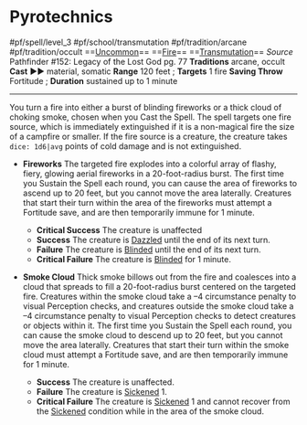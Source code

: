 # Pyrotechnics
#pf/spell/level_3 #pf/school/transmutation #pf/tradition/arcane #pf/tradition/occult
==[Uncommon](../../../Traits/Uncommon.md)== ==[Fire](../../../Traits/Fire.md)== ==[Transmutation](../../../Traits/Transmutation.md)==
*Source* Pathfinder #152: Legacy of the Lost God pg. 77
**Traditions** arcane, occult
**Cast** ►► material, somatic
**Range** 120 feet ; **Targets** 1 fire
**Saving Throw** Fortitude ; **Duration** sustained up to 1 minute

---
You turn a fire into either a burst of blinding fireworks or a thick cloud of choking smoke, chosen when you Cast the Spell. The spell targets one fire source, which is immediately extinguished if it is a non-magical fire the size of a campfire or smaller. If the fire source is a creature, the creature takes `dice: 1d6|avg` points of cold damage and is not extinguished.
- **Fireworks** The targeted fire explodes into a colorful array of flashy, fiery, glowing aerial fireworks in a 20-foot-radius burst. The first time you Sustain the Spell each round, you can cause the area of fireworks to ascend up to 20 feet, but you cannot move the area laterally. Creatures that start their turn within the area of the fireworks must attempt a Fortitude save, and are then temporarily immune for 1 minute.
	- **Critical Success** The creature is unaffected
	- **Success** The creature is [Dazzled](../../../Conditions/Dazzled.md) until the end of its next turn.
	- **Failure** The creature is [Blinded](../../../Conditions/Blinded.md) until the end of its next turn.
	- **Critical Failure** The creature is [Blinded](../../../Conditions/Blinded.md) for 1 minute.

- **Smoke Cloud** Thick smoke billows out from the fire and coalesces into a cloud that spreads to fill a 20-foot-radius burst centered on the targeted fire. Creatures within the smoke cloud take a –4 circumstance penalty to visual Perception checks, and creatures outside the smoke cloud take a –4 circumstance penalty to visual Perception checks to detect creatures or objects within it. The first time you Sustain the Spell each round, you can cause the smoke cloud to descend up to 20 feet, but you cannot move the area laterally. Creatures that start their turn within the smoke cloud must attempt a Fortitude save, and are then temporarily immune for 1 minute.
	- **Success** The creature is unaffected.
	- **Failure** The creature is [Sickened](../../../Conditions/Sickened.md) 1.
	- **Critical Failure** The creature is [Sickened](../../../Conditions/Sickened.md) 1 and cannot recover from the [Sickened](../../../Conditions/Sickened.md) condition while in the area of the smoke cloud.